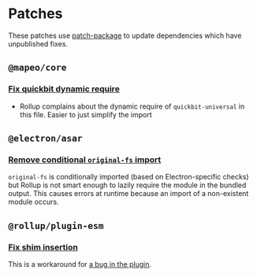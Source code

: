 # Patches

These patches use [patch-package](https://github.com/ds300/patch-package) to update dependencies which have unpublished fixes.

## `@mapeo/core`

### [Fix quickbit dynamic require](./@mapeo+core+9.0.0-alpha.7+001+fix-quickbit-dynamic-require.patch)

- Rollup complains about the dynamic require of `quickbit-universal` in this file. Easier to just simplify the import

## `@electron/asar`

### [Remove conditional `original-fs` import](./@electron+asar+3.2.9+001+remove-original-fs-require.patch)

`original-fs` is conditionally imported (based on Electron-specific checks) but Rollup is not smart enough to lazily require the module in the bundled output. This causes errors at runtime because an import of a non-existent module occurs.

## `@rollup/plugin-esm`

### [Fix shim insertion](./@rollup+plugin-esm-shim+0.1.4+001+fix-shim-insertion.patch)

This is a workaround for [a bug in the plugin](https://github.com/rollup/plugins/issues/1709).
